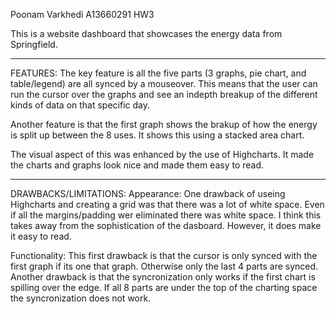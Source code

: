 Poonam Varkhedi
A13660291
HW3

This is a website dashboard that showcases the energy data from Springfield.

----
FEATURES:
The key feature is all the five parts (3 graphs, pie chart, and table/legend) are all
synced by a mouseover. This means that the user can run the cursor over the graphs and
see an indepth breakup of the different kinds of data on that specific day.

Another feature is that the first graph shows the brakup of how the energy is split up
between the 8 uses. It shows this using a stacked area chart. 

The visual aspect of this was enhanced by the use of Highcharts. It made the charts
and graphs look nice and made them easy to read. 

----
DRAWBACKS/LIMITATIONS:
Appearance: One drawback of useing Highcharts and creating a grid was that there was a 
lot of white space. Even if all the margins/padding wer eliminated there was white space.
I think this takes away from the sophistication of the dasboard. However, it does make
it easy to read. 

Functionality: This first drawback is that the cursor is only synced with the first graph
if its one that graph. Otherwise only the last 4 parts are synced.
Another drawback is that the syncronization only works if the first chart is spilling over the edge.
If all 8 parts are under the top of the charting space the syncronization does not work. 
